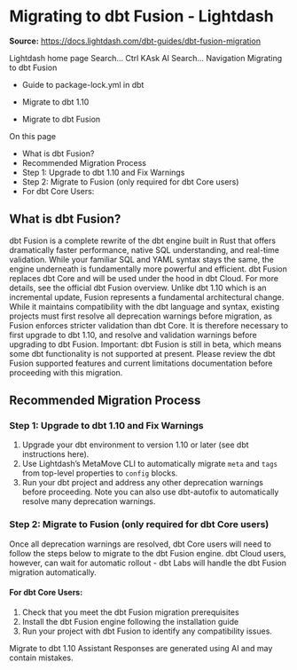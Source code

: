 # Migrating to dbt Fusion - Lightdash

**Source:** https://docs.lightdash.com/dbt-guides/dbt-fusion-migration

Lightdash home page
Search...
Ctrl KAsk AI
Search...
Navigation
Migrating to dbt Fusion
  * Guide to package-lock.yml in dbt


  * Migrate to dbt 1.10


  * Migrate to dbt Fusion


On this page
  * What is dbt Fusion?
  * Recommended Migration Process
  * Step 1: Upgrade to dbt 1.10 and Fix Warnings
  * Step 2: Migrate to Fusion (only required for dbt Core users)
  * For dbt Core Users:


##  What is dbt Fusion?
dbt Fusion is a complete rewrite of the dbt engine built in Rust that offers dramatically faster performance, native SQL understanding, and real-time validation. While your familiar SQL and YAML syntax stays the same, the engine underneath is fundamentally more powerful and efficient. dbt Fusion replaces dbt Core and will be used under the hood in dbt Cloud. For more details, see the official dbt Fusion overview. Unlike dbt 1.10 which is an incremental update, Fusion represents a fundamental architectural change. While it maintains compatibility with the dbt language and syntax, existing projects must first resolve all deprecation warnings before migration, as Fusion enforces stricter validation than dbt Core. It is therefore necessary to first upgrade to dbt 1.10, and resolve and validation warnings before upgrading to dbt Fusion.
Important: dbt Fusion is still in beta, which means some dbt functionality is not supported at present. Please review the dbt Fusion supported features and current limitations documentation before proceeding with this migration.
##  Recommended Migration Process
###  Step 1: Upgrade to dbt 1.10 and Fix Warnings
  1. Upgrade your dbt environment to version 1.10 or later (see dbt instructions here).
  2. Use Lightdash’s MetaMove CLI to automatically migrate `meta` and `tags` from top-level properties to `config` blocks.
  3. Run your dbt project and address any other deprecation warnings before proceeding. Note you can also use dbt-autofix to automatically resolve many deprecation warnings.


###  Step 2: Migrate to Fusion (only required for dbt Core users)
Once all deprecation warnings are resolved, dbt Core users will need to follow the steps below to migrate to the dbt Fusion engine. dbt Cloud users, however, can wait for automatic rollout - dbt Labs will handle the dbt Fusion migration automatically.
####  For dbt Core Users:
  1. Check that you meet the dbt Fusion migration prerequisites
  2. Install the dbt Fusion engine following the installation guide
  3. Run your project with dbt Fusion to identify any compatibility issues.


Migrate to dbt 1.10
Assistant
Responses are generated using AI and may contain mistakes.


